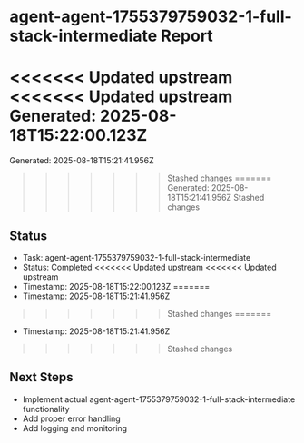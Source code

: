 # agent-agent-1755379759032-1-full-stack-intermediate Report

<<<<<<< Updated upstream
<<<<<<< Updated upstream
Generated: 2025-08-18T15:22:00.123Z
=======
Generated: 2025-08-18T15:21:41.956Z
>>>>>>> Stashed changes
=======
Generated: 2025-08-18T15:21:41.956Z
>>>>>>> Stashed changes

## Status
- Task: agent-agent-1755379759032-1-full-stack-intermediate
- Status: Completed
<<<<<<< Updated upstream
<<<<<<< Updated upstream
- Timestamp: 2025-08-18T15:22:00.123Z
=======
- Timestamp: 2025-08-18T15:21:41.956Z
>>>>>>> Stashed changes
=======
- Timestamp: 2025-08-18T15:21:41.956Z
>>>>>>> Stashed changes

## Next Steps
- Implement actual agent-agent-1755379759032-1-full-stack-intermediate functionality
- Add proper error handling
- Add logging and monitoring
